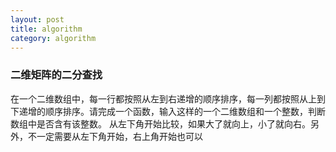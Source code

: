 ```yaml
---
layout: post
title: algorithm
category: algorithm
---
```


### 二维矩阵的二分查找
在一个二维数组中，每一行都按照从左到右递增的顺序排序，每一列都按照从上到下递增的顺序排序。请完成一个函数，输入这样的一个二维数组和一个整数，判断数组中是否含有该整数。
从左下角开始比较，如果大了就向上，小了就向右。另外，不一定需要从左下角开始，右上角开始也可以    
